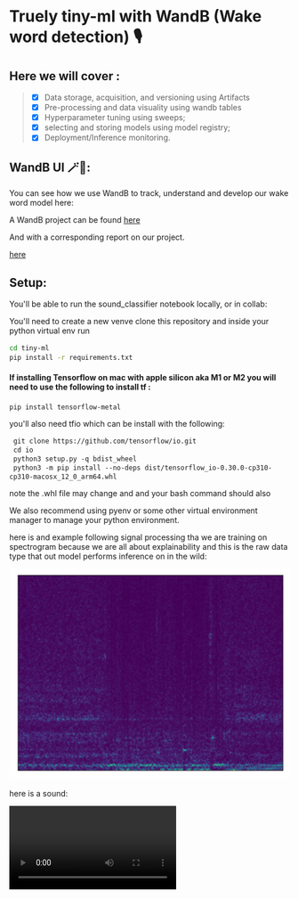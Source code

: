 # Truely tiny-ml with WandB (Wake word detection) 🎙️


## Here we will cover :

> - [x] Data storage, acquisition, and versioning using Artifacts
> - [x]  Pre-processing and data visuality using wandb tables
> - [x] Hyperparameter tuning using sweeps;
> - [x] selecting and storing models using model registry;
> - [x] Deployment/Inference monitoring.

## WandB UI 🪄🐝:

You can see how we use WandB  to track, understand and develop our wake word model here:

A WandB project can be found [here](https://wandb.ai/tiny-ml/wake_word_detection)

And with  a corresponding report on our project.  

[here](https://wandb.ai/tiny-ml/wake_word_detection/reports/True-TinyML-with-Weights-Biases-Wake-Word-Detection--VmlldzozMjk0MDMz)

## Setup: 

You'll be able to run the sound_classifier notebook locally, or in collab:

You'll need to create a new venve
clone this repository
and inside your python virtual env run

```bash
cd tiny-ml
pip install -r requirements.txt
```

#### If installing Tensorflow on mac with apple silicon aka M1 or M2 you will need to use the following to install tf :

```
pip install tensorflow-metal
```

you'll also need tfio which can be install with the following:

```
 git clone https://github.com/tensorflow/io.git
 cd io
 python3 setup.py -q bdist_wheel
 python3 -m pip install --no-deps dist/tensorflow_io-0.30.0-cp310-cp310-macosx_12_0_arm64.whl
```

note the .whl file may change and and your bash command should also 

We also recommend using pyenv or some other virtual environment manager to manage your python environment. 

here is and example following signal processing tha we are training on spectrogram because we are all about explainability and this is the raw data type that out model performs inference on in the wild: 





![](img.jpg)

here is a sound:

![](https://user-images.githubusercontent.com/65113682/214316790-70ec5b06-4fc7-466d-a583-b78d1eeab430.mov)
